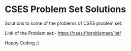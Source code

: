 # CSES Problem Set Solutions
Solutions to some of the problems of CSES problem set.

Link of the Problem set:- 
https://cses.fi/problemset/list/

Happy Coding ;)
